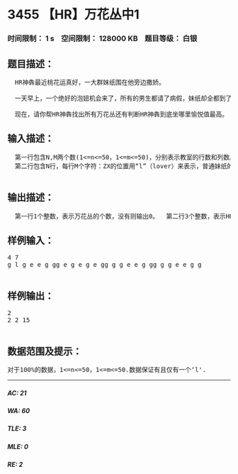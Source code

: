 # 3455 【HR】万花丛中1   
### 时间限制： 1 s&nbsp;&nbsp;&nbsp;&nbsp;空间限制： 128000 KB&nbsp;&nbsp;&nbsp;&nbsp;题目等级： 白银  
## 题目描述：  

<pre>
  HR神犇最近桃花运真好，一大群妹纸围在他旁边撒娇。  
  
  一天早上，一个绝好的泡妞机会来了，所有的男生都请了病假，妹纸却全都到了，妹纸之间有一些空位可以给HR神犇坐，请找出有多少个这样的万花丛（上下左右都围着妹纸，中间有空位）。当然，HR神犇的眼光可不会这么低，HR神犇会以那个位置的愉悦值的高低来判断是否要坐那里。周围的妹纸越多，愉悦值越高。如果HR坐在某个位置上，那么HR对周围妹纸的好感值 And HR对他周围妹纸的周围的妹纸的好感值都会算进这个位置的愉悦值中。（什么鬼。。。相当于一个妹纸组成的连通块）HR对普通妹纸的好感值是1点，对 ZX 的好感值是5点。  
  
  现在，请你帮HR神犇找出所有万花丛还有判断HR神犇到底坐哪里愉悦值最高。
</pre>
  
  
## 输入描述：  

<pre>
  第一行包含N,M两个数(1<=n<=50，1<=m<=50)，分别表示教室的行数和列数。  
  第二行包含N行，每行M个字符：ZX的位置用“l”（lover）来表示，普通妹纸的位置用“g”（girl）来表示，空位置用“e”（empty）来表示。  

</pre>
  
  
## 输出描述：  

<pre>
  第一行1个整数，表示万花丛的个数，没有则输出0。  第二行3个整数，表示HR神犇要坐的行列坐标以及该地区的愉悦值，没有则不用输出。如有多解，则输出行、列坐标最小的答案。
</pre>
  
  
## 样例输入：  

<pre>
4 7  
g l g e e g gg e g e g e gg g g e e g gg g g e e g g  

</pre>
  
  
## 样例输出：  

<pre>
2  
2 2 15  

</pre>
  
  
## 数据范围及提示：  

<pre>
对于100%的数据，1<=n<=50，1<=m<=50.数据保证有且仅有一个‘l'.
</pre>
  
  
***  

##### AC: 21  
##### WA: 60  
##### TLE: 3  
##### MLE: 0  
##### RE: 2  

